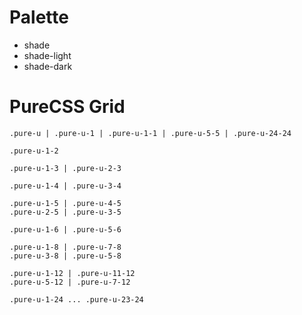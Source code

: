 # Palette

- shade
- shade-light
- shade-dark

# PureCSS Grid

```text
.pure-u | .pure-u-1 | .pure-u-1-1 | .pure-u-5-5 | .pure-u-24-24

.pure-u-1-2

.pure-u-1-3 | .pure-u-2-3

.pure-u-1-4 | .pure-u-3-4

.pure-u-1-5 | .pure-u-4-5
.pure-u-2-5 | .pure-u-3-5

.pure-u-1-6 | .pure-u-5-6

.pure-u-1-8 | .pure-u-7-8
.pure-u-3-8 | .pure-u-5-8

.pure-u-1-12 | .pure-u-11-12
.pure-u-5-12 | .pure-u-7-12

.pure-u-1-24 ... .pure-u-23-24
```
